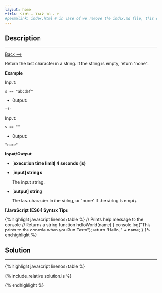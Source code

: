 ```yaml
---
layout: home
title: S1M3 - Task 10 - c
#permalink: index.html # in case of we remove the index.md file, this doc will be the index page
---
```


<div class="row">
<div class="columnStmt" markdown="1">

##  Description
------

[Back --> ](../README.md)

Return the last character in a string. If the string is empty, return "none".

**Example**

Input:
```
s == "abcdef"
```
-   Output:
```
"f"
```
Input:
```
s == ""
```
-   Output:
```
"none"
```

**Input/Output**

* **[execution time limit] 4 seconds (js)**

* **[input] string s**

    The input string.

* **[output] string**

    The last character in the string, or "none" if the string is empty.

**[JavaScript (ES6)] Syntax Tips**

{% highlight javascript linenos=table %}
// Prints help message to the console
// Returns a string
function helloWorld(name) {
    console.log("This prints to the console when you Run Tests");
    return "Hello, " + name;
}
{% endhighlight %}

</div>
<div class="columnSol" markdown="1">

## Solution
------

{% highlight javascript linenos=table %}

{% include_relative solution.js %}

{% endhighlight %}

</div>
</div>